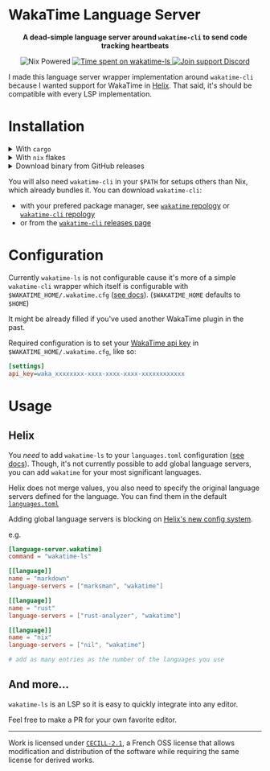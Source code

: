 # WakaTime Language Server

<p align="center"><strong>
A dead-simple language server around <code>wakatime-cli</code> to send code tracking heartbeats
</strong></p>

<p align="center">
  <img alt="Nix Powered" src="https://img.shields.io/badge/Nix-Powered-blue?logo=nixos" />
  <a href="https://wakatime.com/badge/github/mrnossiom/wakatime-ls">
    <img alt="Time spent on wakatime-ls" src="https://wakatime.com/badge/github/mrnossiom/wakatime-ls.svg" />
  </a>
  <a href="https://discord.gg/GrbpRNza5j">
    <img alt="Join support Discord" src="https://img.shields.io/badge/Support-Join-3178C6?style=social&logo=Discord" />
  </a>
</p>

I made this language server wrapper implementation around `wakatime-cli` because I wanted support for WakaTime in [Helix](https://github.com/helix-editor/helix). That said, it's should be compatible with every LSP implementation.

# Installation

<details>
  <summary>With <code>cargo</code></summary><br />

Install from repository with cargo:

```sh
cargo install --git https://github.com/mrnossiom/wakatime-ls
```

I don't plan on publishing pre-v1 versions on `crates.io`.

</details>

<details>
  <summary>With <code>nix</code> flakes</summary><br />

A `flake.nix` is available which means that you can use `github:mrnossiom/wakatime-ls` as a flake identifier. Package is reachable through `packages.${system}.default` or `packages.${system}.wakatime-ls`. That way you can:

- import this repository in your flake inputs

  ```nix
  {
    wakatime-ls.url = "github:mrnossiom/wakatime-ls";
    wakatime-ls.inputs.nixpkgs.follows = "nixpkgs";
  }
  ```

  Add the package to your [NixOS](https://nixos.org/) or [Home Manager](https://github.com/nix-community/home-manager) packages depending on your installation.

- use with `nix shell` for temporary testing

  e.g. `nix shell github:mrnossiom/wakatime-ls`

- use with `nix profile` for imperative installation

  e.g. `nix profile install github:mrnossiom/wakatime-ls`

</details>

<details>
  <summary>Download binary from GitHub releases</summary><br />

Find the latest `wakatime-ls` release on GitHub [here](https://github.com/mrnossiom/wakatime-ls/releases).

You may download the compressed tarball corresponding to your OS.

</details>

You will also need `wakatime-cli` in your `$PATH` for setups others than Nix, which already bundles it. You can download `wakatime-cli`:

- with your prefered package manager, see [`wakatime` repology] or [`wakatime-cli` repology]
- or from the [`wakatime-cli` releases page]

[`wakatime` repology]: https://repology.org/project/wakatime/versions
[`wakatime-cli` repology]: https://repology.org/project/wakatime-cli/versions
[`wakatime-cli` releases page]: https://github.com/wakatime/wakatime-cli/releases/latest

# Configuration

Currently `wakatime-ls` is not configurable cause it's more of a simple `wakatime-cli` wrapper which itself is configurable with `$WAKATIME_HOME/.wakatime.cfg` ([see docs](https://github.com/wakatime/wakatime-cli/blob/develop/USAGE.md#ini-config-file)). (`$WAKATIME_HOME` defaults to `$HOME`)

It might be already filled if you've used another WakaTime plugin in the past.

Required configuration is to set your [WakaTime api key] in `$WAKATIME_HOME/.wakatime.cfg`, like so:

[WakaTime api key]: https://wakatime.com/settings/api-key

```ini
[settings]
api_key=waka_xxxxxxxx-xxxx-xxxx-xxxx-xxxxxxxxxxxx
```

# Usage

## Helix

You *need* to add `wakatime-ls` to your `languages.toml` configuration ([see docs](https://docs.helix-editor.com/languages.html)). Though, it's not currently possible to add global language servers, you can add `wakatime` for your most significant languages.

Helix does not merge values, you also need to specify the original language servers defined for the language. You can find them in the default [`languages.toml`](https://github.com/helix-editor/helix/blob/master/languages.toml)


Adding global language servers is blocking on [Helix's new config system](https://github.com/helix-editor/helix/pull/9318).

e.g.

```toml
[language-server.wakatime]
command = "wakatime-ls"

[[language]]
name = "markdown"
language-servers = ["marksman", "wakatime"]

[[language]]
name = "rust"
language-servers = ["rust-analyzer", "wakatime"]

[[language]]
name = "nix"
language-servers = ["nil", "wakatime"]

# add as many entries as the number of the languages you use
```

## And more...

`wakatime-ls` is an LSP so it is easy to quickly integrate into any editor.

Feel free to make a PR for your own favorite editor.

---

Work is licensed under [`CECILL-2.1`](https://choosealicense.com/licenses/cecill-2.1/), a French OSS license that allows modification and distribution of the software while requiring the same license for derived works.

